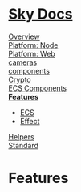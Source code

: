 <!--- This Features was auto-generated using "npx sky readme" --> 

# [Sky Docs](/README.md)

[Overview](..%2Fdocs%2Foverview%2FOverview.md)   
[Platform: Node](..%2F%40node%2FPlatform%3A%20Node.md)   
[Platform: Web](..%2F%40web%2FPlatform%3A%20Web.md)   
[cameras](..%2Fcameras%2Fcameras.md)   
[components](..%2Fcomponents%2Fcomponents.md)   
[Crypto](..%2Fcrypto%2FCrypto.md)   
[ECS Components](..%2Fecs-components%2FECS%20Components.md)   
**[Features](..%2Ffeatures%2FFeatures.md)**   
* [ECS](..%2Ffeatures%2Fecs%2FECS.md)
* [Effect](..%2Ffeatures%2Feffect%2FEffect.md)
  
[Helpers](..%2Fhelpers%2FHelpers.md)   
[Standard](..%2Fstandard%2FStandard.md)   

# Features